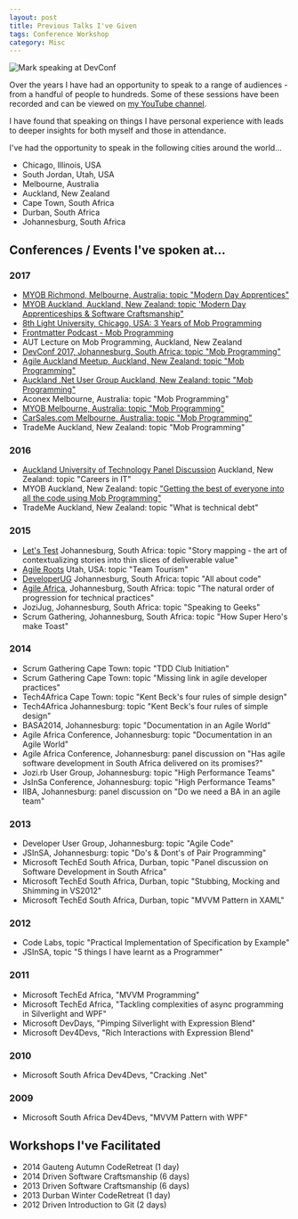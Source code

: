 ```yaml
---
layout: post
title: Previous Talks I've Given
tags: Conference Workshop
category: Misc
---
```


<img class="img-responsive" alt="Mark speaking at DevConf" src="{{ site.url }}/assets/images/Mark-Speaking-At-DevConf.jpg">

Over the years I have had an opportunity to speak to a range of audiences - from a handful of people to hundreds. Some of these sessions have been recorded and can be viewed on [my YouTube channel](https://www.youtube.com/playlist?list=PLhqe1sLkgzJ-JoWNuHjk1W5fekvC88dFa).

I have found that speaking on things I have personal experience with leads to deeper insights for both myself and those in attendance.

I've had the opportunity to speak in the following cities around the world...  

- Chicago, Illinois, USA
- South Jordan, Utah, USA  
- Melbourne, Australia  
- Auckland, New Zealand
- Cape Town, South Africa  
- Durban, South Africa  
- Johannesburg, South Africa    

## Conferences / Events I've spoken at...

### 2017

- [MYOB Richmond, Melbourne, Australia: topic "Modern Day Apprentices"](https://youtu.be/nWYn00ohNjM)  
- [MYOB Auckland, Auckland, New Zealand: topic 'Modern Day Apprenticeships & Software Craftsmanship"](https://www.meetup.com/MYOB-Auckland-Brown-Bags/events/242394804/)  
- [8th Light University, Chicago, USA: 3 Years of Mob Programming](https://www.meetup.com/8th-light-university/events/24797329/)  
- [Frontmatter Podcast - Mob Programming](https://leanpub.com/podcasts/frontmatter/mark-pearl-30-10-17)  
- AUT Lecture on Mob Programming, Auckland, New Zealand  
- [DevConf 2017, Johannesburg, South Africa: topic "Mob Programming"](https://www.youtube.com/watch?v=hJ5kdv28pgI)  
- [Agile Auckland Meetup, Auckland, New Zealand: topic "Mob Programming"](https://www.meetup.com/Agile-Auckland/events/237711745/)  
- [Auckland .Net User Group Auckland, New Zealand: topic "Mob Programming"](https://www.youtube.com/watch?v=CBaHirLsvQk)  
- Aconex Melbourne, Australia: topic "Mob Programming"  
- [MYOB Melbourne, Australia: topic "Mob Programming"](https://youtu.be/ckTxWKtGrgQ)  
- [CarSales.com Melbourne, Australia: topic "Mob Programming"](https://youtu.be/A2USKP18ac0)  
- TradeMe Auckland, New Zealand: topic "Mob Programming"    

### 2016

- [Auckland University of Technology Panel Discussion](https://www.youtube.com/watch?v=5sHlGi90fhA) Auckland, New Zealand: topic "Careers in IT"  
- MYOB Auckland, New Zealand: topic ["Getting the best of everyone into all the code using Mob Programming"](https://www.youtube.com/watch?v=0Y0ge-d2KsQ&index=1)  
- TradeMe Auckland, New Zealand: topic "What is technical debt"  

### 2015

- [Let's Test](http://lets-test.com/) Johannesburg, South Africa: topic "Story mapping - the art of contextualizing stories into thin slices of deliverable value"  
- [Agile Roots](http://www.agileroots.com/) Utah, USA: topic "Team Tourism"  
- [DeveloperUG](http://www.developerug.org.za/) Johannesburg, South Africa: topic "All about code"  
- [Agile Africa](http://agileafricaconf.com/), Johannesburg, South Africa: topic "The natural order of progression for technical practices"  
- JoziJug, Johannesburg, South Africa: topic "Speaking to Geeks"  
- Scrum Gathering, Johannesburg, South Africa: topic "How Super Hero's make Toast"  

### 2014

- Scrum Gathering Cape Town: topic "TDD Club Initiation"  
- Scrum Gathering Cape Town: topic "Missing link in agile developer practices"  
- Tech4Africa Cape Town: topic "Kent Beck's four rules of simple design"  
- Tech4Africa Johannesburg: topic "Kent Beck's four rules of simple design"  
- BASA2014, Johannesburg: topic "Documentation in an Agile World"  
- Agile Africa Conference, Johannesburg: topic "Documentation in an Agile World"  
- Agile Africa Conference, Johannesburg: panel discussion on "Has agile software development in South Africa delivered on its promises?"  
- Jozi.rb User Group, Johannesburg: topic "High Performance Teams"  
- JsInSa Conference, Johannesburg: topic "High Performance Teams"  
- IIBA, Johannesburg: panel discussion on "Do we need a BA in an agile team"  

### 2013

- Developer User Group, Johannesburg: topic "Agile Code"  
- JSInSA, Johannesburg: topic "Do's & Dont's of Pair Programming"  
- Microsoft TechEd South Africa, Durban, topic "Panel discussion on Software Development in South Africa"  
- Microsoft TechEd South Africa, Durban, topic "Stubbing, Mocking and Shimming in VS2012"  
- Microsoft TechEd South Africa, Durban, topic "MVVM Pattern in XAML"  

### 2012

- Code Labs, topic "Practical Implementation of Specification by Example"  
- JSInSA, topic "5 things I have learnt as a Programmer"  

### 2011

- Microsoft TechEd Africa, "MVVM Programming"  
- Microsoft TechEd Africa, "Tackling complexities of async programming in Silverlight and WPF"  
- Microsoft DevDays, "Pimping Silverlight with Expression Blend"  
- Microsoft Dev4Devs, "Rich Interactions with Expression Blend"  

### 2010

- Microsoft South Africa Dev4Devs, "Cracking .Net"  

### 2009

- Microsoft South Africa Dev4Devs, "MVVM Pattern with WPF"  

## Workshops I've Facilitated

- 2014 Gauteng Autumn CodeRetreat (1 day)  
- 2014 Driven Software Craftsmanship (6 days)  
- 2013 Driven Software Craftsmanship (6 days)  
- 2013 Durban Winter CodeRetreat (1 day)  
- 2012 Driven Introduction to Git (2 days)  
